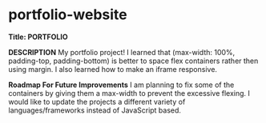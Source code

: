 # portfolio-website

**Title: PORTFOLIO**

**DESCRIPTION**
My portfolio project! I learned that (max-width: 100%, padding-top, padding-bottom) is better to space flex containers rather then using margin. I also learned how to make an iframe responsive.

**Roadmap For Future Improvements**
I am planning to fix some of the containers by giving them a max-width to prevent the excessive flexing. I would like to update the projects a different variety of languages/frameworks instead of JavaScript based. 
